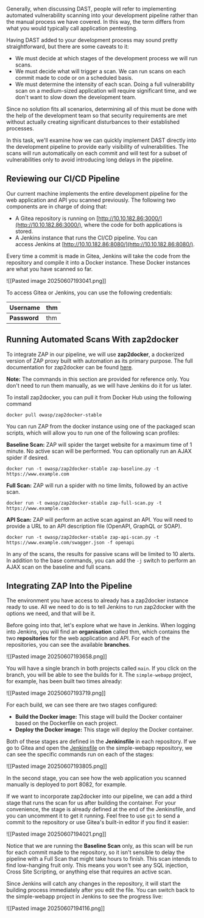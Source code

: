 Generally, when discussing DAST, people will refer to implementing automated vulnerability scanning into your development pipeline rather than the manual process we have covered. In this way, the term differs from what you would typically call application pentesting.

Having DAST added to your development process may sound pretty straightforward, but there are some caveats to it:

- We must decide at which stages of the development process we will run scans.
- We must decide what will trigger a scan. We can run scans on each commit made to code or on a scheduled basis.
- We must determine the intensity of each scan. Doing a full vulnerability scan on a medium-sized application will require significant time, and we don't want to slow down the development team.

Since no solution fits all scenarios, determining all of this must be done with the help of the development team so that security requirements are met without actually creating significant disturbances to their established processes.

In this task, we'll examine how we can quickly implement DAST directly into the development pipeline to provide early visibility of vulnerabilities. The scans will run automatically on each commit and will test for a subset of vulnerabilities only to avoid introducing long delays in the pipeline.

## Reviewing our CI/CD Pipeline

Our current machine implements the entire development pipeline for the web application and API you scanned previously. The following two components are in charge of doing that:

- A Gitea repository is running on [http://10.10.182.86:3000/](http://10.10.182.86:3000/), where the code for both applications is stored.
- A Jenkins instance that runs the CI/CD pipeline. You can access Jenkins at [http://10.10.182.86:8080/](http://10.10.182.86:8080/).

Every time a commit is made in Gitea, Jenkins will take the code from the repository and compile it into a Docker instance. These Docker instances are what you have scanned so far.

![[Pasted image 20250607193041.png]]

To access Gitea or Jenkins, you can use the following credentials:

| **Username** | thm |
| ------------ | --- |
| **Password** | thm |
## Running Automated Scans With zap2docker

To integrate ZAP in our pipeline, we will use **zap2docker**, a dockerized version of ZAP proxy built with automation as its primary purpose. The full documentation for zap2docker can be found [here](https://www.zaproxy.org/docs/docker/).

**Note:** The commands in this section are provided for reference only. You don't need to run them manually, as we will have Jenkins do it for us later.

To install zap2docker, you can pull it from Docker Hub using the following command

```Shell
docker pull owasp/zap2docker-stable
```

You can run ZAP from the docker instance using one of the packaged scan scripts, which will allow you to run one of the following scan profiles:  

**Baseline Scan:** ZAP will spider the target website for a maximum time of 1 minute. No active scan will be performed. You can optionally run an AJAX spider if desired.

```Shell
docker run -t owasp/zap2docker-stable zap-baseline.py -t https://www.example.com
```

**Full Scan:** ZAP will run a spider with no time limits, followed by an active scan.


```Shell
docker run -t owasp/zap2docker-stable zap-full-scan.py -t https://www.example.com
```

**API Scan:** ZAP will perform an active scan against an API. You will need to provide a URL to an API description file (OpenAPI, GraphQL or SOAP).

```Shell
docker run -t owasp/zap2docker-stable zap-api-scan.py -t https://www.example.com/swagger.json -f openapi
```

In any of the scans, the results for passive scans will be limited to 10 alerts. In addition to the base commands, you can add the `-j` switch to perform an AJAX scan on the baseline and full scans.

## Integrating ZAP Into the Pipeline

The environment you have access to already has a zap2docker instance ready to use. All we need to do is to tell Jenkins to run zap2docker with the options we need, and that will be it.

Before going into that, let's explore what we have in Jenkins.
When logging into Jenkins, you will find an **organisation** called thm, which contains the two **repositories** for the web application and API.
For each of the repositories, you can see the available **branches**.

![[Pasted image 20250607193658.png]]

You will have a single branch in both projects called `main`.
If you click on the branch, you will be able to see the builds for it. The `simple-webapp` project, for example, has been built two times already:

![[Pasted image 20250607193719.png]]

For each build, we can see there are two stages configured:  

- **Build the Docker image:** This stage will build the Docker container based on the Dockerfile on each project.
- **Deploy the Docker image:** This stage will deploy the Docker container.

Both of these stages are defined in the **Jenkinsfile** in each repository. If we go to Gitea and open the [Jenkinsfile](http://10.10.182.86:3000/thm/simple-webapp/src/branch/main/Jenkinsfile) on the simple-webapp repository, we can see the specific commands run on each of the stages:

![[Pasted image 20250607193805.png]]

In the second stage, you can see how the web application you scanned manually is deployed to port 8082, for example.

If we want to incorporate zap2docker into our pipeline, we can add a third stage that runs the scan for us after building the container. For your convenience, the stage is already defined at the end of the Jenkinsfile, and you can uncomment it to get it running. Feel free to use `git` to send a commit to the repository or use Gitea's built-in editor if you find it easier:

![[Pasted image 20250607194021.png]]

Notice that we are running the **Baseline Scan** only, as this scan will be run for each commit made to the repository, so it isn't sensible to delay the pipeline with a Full Scan that might take hours to finish. This scan intends to find low-hanging fruit only. This means you won't see any SQL injection, Cross Site Scripting, or anything else that requires an active scan. 

Since Jenkins will catch any changes in the repository, it will start the building process immediately after you edit the file. You can switch back to the simple-webapp project in Jenkins to see the progress live:

![[Pasted image 20250607194116.png]]

